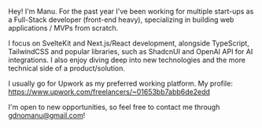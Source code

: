Hey! I'm Manu. For the past year I've been working for multiple start-ups as a Full-Stack developer (front-end heavy), specializing in building web applications / MVPs from scratch. 

I focus on SvelteKit and Next.js/React development, alongside TypeScript, TailwindCSS and popular libraries, such as ShadcnUI and OpenAI API for AI integrations. I also enjoy diving deep into new technologies and the more technical side of a product/solution.

I usually go for Upwork as my preferred working platform.
My profile: https://www.upwork.com/freelancers/~01653bb7abb6de2edd

I'm open to new opportunities, so feel free to contact me through gdnomanu@gmail.com!
